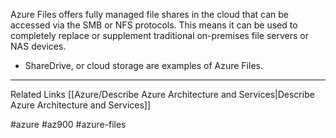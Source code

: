 Azure Files offers fully managed file shares in the cloud that can be accessed via the SMB or NFS protocols. This means it can be used to completely replace or supplement traditional on-premises file servers or NAS devices.

* ShareDrive, or cloud storage are examples of Azure Files.

---
Related Links
[[Azure/Describe Azure Architecture and Services|Describe Azure Architecture and Services]]

#azure #az900 #azure-files